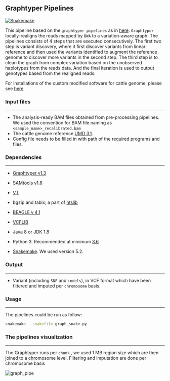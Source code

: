 ## Graphtyper Pipelines 

[![Snakemake](https://img.shields.io/badge/snakemake-≥5.2-brightgreen.svg?style=flat-square)](https://snakemake.bitbucket.io)

This pipeline based on the `graphtyper pipelines` as in [here](https://github.com/DecodeGenetics/graphtyper-pipelines). `Graphtyper` locally-realigns the reads mapped by `BWA` to a variation-aware graph. The pipelines consists of 4 steps that are executed consecutively. The first two step is variant discovery, where it first discover variants from linear reference and then used the variants identified to augment the reference genome to discover more variants in the second step. The third step is to clean the graph from complex variation based on the unobserved haplotypes from the reads data. And the final iteration is used to output genotypes based from the realigned reads.

For installations of the custom modified software for cattle genome, please see [here](install.md) 

### Input files

------

- The analysis-ready BAM files obtained from pre-processing pipelines. We used the convention for BAM file naming as `<sample_name>_recalibrated.bam`
- The cattle genome reference [UMD 3.1](http://bovinegenome.org/?q=node/61). 
- Config file needs to be filled in with path of the required programs and files. 

### Dependencies

------

- [Graphtyper v1.3](https://github.com/DecodeGenetics/graphtyper)

- [SAMtools v1.8](http://samtools.sourceforge.net/)

- [VT](https://genome.sph.umich.edu/wiki/Vt)

- bgzip and tabix; a part of [htslib](https://github.com/samtools/htslib)

- [BEAGLE v 4.1](https://faculty.washington.edu/browning/beagle/b4_1.html)

- [VCFLIB](https://github.com/vcflib/vcflib)

- [Java 8 or JDK 1.8](https://www.java.com/en/download/)

- Python 3. Recommended at minimum [3.6](https://www.python.org)

- [Snakemake](https://snakemake.readthedocs.io/en/stable/). We used version 5.2.

     

### Output

------

- Variant (including `SNP`  and `indels`), in VCF format which have been filtered and imputed per `chromosome` basis. 

  

### Usage

------

The pipelines could be run as follow:

```bash
snakemake --snakefile graph_snake.py 
```



### The pipelines visualization

------

The Graphtyper runs per `chunk` , we used 1 MB region size which are then joined to a chromosome level. Filtering and imputation are done per chromosome basis

![graph_pipe](graph_pipe.png)






